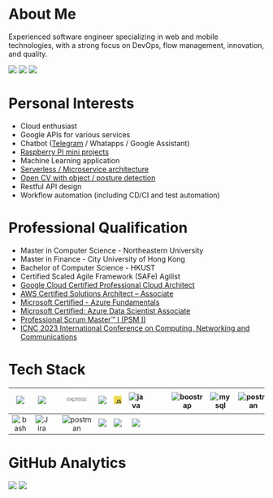 # About Me
Experienced software engineer specializing in web and mobile technologies, with a strong focus on DevOps, flow management, innovation, and quality.

<a href="https://linkedin.com/in/normankong"><img src="https://img.shields.io/badge/normankong-blue?style=flat&logo=LinkedIn"/></a>
<a href="mailto:normankong@gmail.com"><img src="https://img.shields.io/badge/-normankong-ffffff?style=flat&logo=Gmail"/></a>
<a href="https://github.com/normankon"><img src="https://img.shields.io/badge/-normankong-000000?style=flat&logo=GitHub"/></a>



# Personal Interests
- Cloud enthusiast
- Google APIs for various services
- Chatbot ([Telegram](https://github.com/normankong/MyHaileyBot) / Whatapps / Google Assistant)
- [Raspberry PI mini projects](https://github.com/normankong/MyHaileySuper)
- Machine Learning application
- [Serverless / Microservice architecture](https://github.com/normankong/InvestmentPortfolioTracker)
- [Open CV with object / posture detection]()
- Restful API design
- Workflow automation (including CD/CI and test automation)

# Professional Qualification
- Master in Computer Science - Northeastern University
- Master in Finance - City University of Hong Kong 
- Bachelor of Computer Science - HKUST
- Certified Scaled Agile Framework (SAFe) Agilist 
- [Google Cloud Certified Professional Cloud Architect](https://www.credential.net/5123f0fd-a5a1-4312-92e4-f43c5293e44b?key=91a885c944e84263bbf5a5877526e69bad7478e3000b4c55cef9ffc971ca1196)
- [AWS Certified Solutions Architect – Associate](https://www.credly.com/badges/b6001d99-5805-4713-a186-362aad22128d?source=linked_in_profile)
- [Microsoft Certified - Azure Fundamentals](https://www.credly.com/badges/b5bc983c-5455-4880-98b2-35ca50c9ee7c/linked_in?t=rf0040)
- [Microsoft Certified: Azure Data Scientist Associate](https://www.credly.com/badges/56df64bf-fed0-4659-84b4-5033ddcb2e65/linked_in?t=rnbnng)
- [Professional Scrum Master™ I (PSM I)](https://www.credly.com/badges/06f64cf7-a272-40bf-ba67-eaa3b781e527/linked_in?t=rndfdq)
- [ICNC 2023 International Conference on Computing, Networking and
Communications](https://docs.google.com/presentation/d/1QDveoo8K1V6ve3Xf-XKrfvDkpWnyxdb2/edit?usp=sharing&ouid=115295162048003083956&rtpof=true&sd=true)

# Tech Stack 

|<img src="https://cdn.jsdelivr.net/gh/devicons/devicon/icons/angularjs/angularjs-original.svg" width=40> | <img src="https://www.vectorlogo.zone/logos/springio/springio-icon.svg" width=40> | <img src="https://raw.githubusercontent.com/devicons/devicon/master/icons/nodejs/nodejs-original-wordmark.svg" width="40"> | <img src="https://raw.githubusercontent.com/devicons/devicon/master/icons/express/express-original-wordmark.svg" width="40"> | <img src="https://cdn.jsdelivr.net/gh/devicons/devicon/icons/confluence/confluence-original-wordmark.svg" width="40"> | <img src="https://raw.githubusercontent.com/devicons/devicon/master/icons/javascript/javascript-original.svg" width="40"> | <img src="https://cdn.jsdelivr.net/gh/devicons/devicon/icons/java/java-original-wordmark.svg" alt="java" width="40"> | <img src="https://raw.githubusercontent.com/devicons/devicon/master/icons/python/python-original.svg" alt="python" width="40">  | <img src="https://raw.githubusercontent.com/devicons/devicon/master/icons/html5/html5-original-wordmark.svg" alt="html5" width="40">  | <img src="https://raw.githubusercontent.com/devicons/devicon/master/icons/css3/css3-original-wordmark.svg" alt="css3" width="40"> | <img src="https://www.vectorlogo.zone/logos/getbootstrap/getbootstrap-icon.svg" alt="boostrap" width="40"> | <img src="https://www.vectorlogo.zone/logos/mysql/mysql-ar21.svg" alt="mysql" width="40"> | <img src="https://www.vectorlogo.zone/logos/visualstudio_code/visualstudio_code-icon.svg" alt="postman" width="40"> | <img src="https://cdn.jsdelivr.net/gh/devicons/devicon/icons/typescript/typescript-original.svg" alt="ts" width="40"> | 
|:-:|:-:|:-:|:-:|:-:|:-:|:-:|:-:|:-:|:-:|:-:|:-:|:-:|:-:|
| <img src="https://cdn.jsdelivr.net/gh/devicons/devicon/icons/bash/bash-original.svg" alt="bash" width="45" height="45"/> | <img src="https://upload.wikimedia.org/wikipedia/commons/4/4a/Jira_Software%402x-blue.png" alt="Jira" width="40"> | <img src="https://raw.githubusercontent.com/devicons/devicon/master/icons/linux/linux-original.svg" alt="linux" width="40"> | <img src="https://www.vectorlogo.zone/logos/getpostman/getpostman-icon.svg" alt="postman" width="40"> | <img src="https://media.licdn.com/dms/image/v2/C5612AQGYcrHnJPs6eQ/article-inline_image-shrink_400_744/article-inline_image-shrink_400_744/0/1602066334530?e=1729728000&v=beta&t=_PYG9JmWPbPp7aX7d7_TupcJTbzBO3o6gpGn1fRjmb4" width="60"> | <img src="https://images.credly.com/size/680x680/images/be8fcaeb-c769-4858-b567-ffaaa73ce8cf/image.png" width="60"> | <img src="https://storage.googleapis.com/support-kms-prod/IO8gpztaELvBRHPnrxWQouV3NX1i1X22hpAd" width="60">




# GitHub Analytics
<p>
  <img height="180em" src="https://github-readme-stats-eight-theta.vercel.app/api?username=normankong&show_icons=true&theme=algolia&include_all_commits=true&count_private=true"/>
  <img height="180em" src="https://github-readme-stats-eight-theta.vercel.app/api/top-langs/?username=normankong&layout=compact&langs_count=8&theme=algolia"/>
</a>
